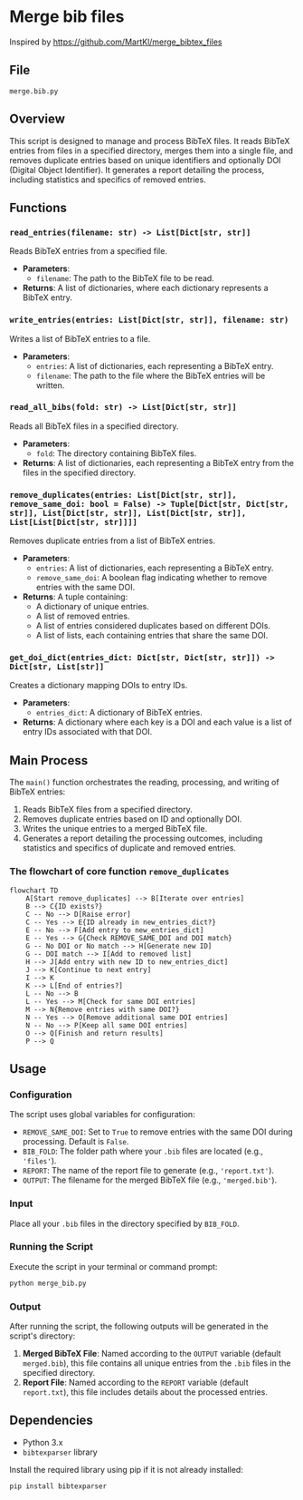 # Merge bib files

Inspired by https://github.com/MartKl/merge_bibtex_files

## File
`merge.bib.py`

## Overview

This script is designed to manage and process BibTeX files. It reads BibTeX entries from files in a specified directory, merges them into a single file, and removes duplicate entries based on unique identifiers and optionally DOI (Digital Object Identifier). It generates a report detailing the process, including statistics and specifics of removed entries.

## Functions

### `read_entries(filename: str) -> List[Dict[str, str]]`

Reads BibTeX entries from a specified file.

- **Parameters**:
  - `filename`: The path to the BibTeX file to be read.
- **Returns**: A list of dictionaries, where each dictionary represents a BibTeX entry.

### `write_entries(entries: List[Dict[str, str]], filename: str)`

Writes a list of BibTeX entries to a file.

- **Parameters**:
  - `entries`: A list of dictionaries, each representing a BibTeX entry.
  - `filename`: The path to the file where the BibTeX entries will be written.

### `read_all_bibs(fold: str) -> List[Dict[str, str]]`

Reads all BibTeX files in a specified directory.

- **Parameters**:
  - `fold`: The directory containing BibTeX files.
- **Returns**: A list of dictionaries, each representing a BibTeX entry from the files in the specified directory.

### `remove_duplicates(entries: List[Dict[str, str]], remove_same_doi: bool = False) -> Tuple[Dict[str, Dict[str, str]], List[Dict[str, str]], List[Dict[str, str]], List[List[Dict[str, str]]]]`

Removes duplicate entries from a list of BibTeX entries.

- **Parameters**:
  - `entries`: A list of dictionaries, each representing a BibTeX entry.
  - `remove_same_doi`: A boolean flag indicating whether to remove entries with the same DOI.
- **Returns**: A tuple containing:
  - A dictionary of unique entries.
  - A list of removed entries.
  - A list of entries considered duplicates based on different DOIs.
  - A list of lists, each containing entries that share the same DOI.

### `get_doi_dict(entries_dict: Dict[str, Dict[str, str]]) -> Dict[str, List[str]]`

Creates a dictionary mapping DOIs to entry IDs.

- **Parameters**:
  - `entries_dict`: A dictionary of BibTeX entries.
- **Returns**: A dictionary where each key is a DOI and each value is a list of entry IDs associated with that DOI.

## Main Process

The `main()` function orchestrates the reading, processing, and writing of BibTeX entries:

1. Reads BibTeX files from a specified directory.
2. Removes duplicate entries based on ID and optionally DOI.
3. Writes the unique entries to a merged BibTeX file.
4. Generates a report detailing the processing outcomes, including statistics and specifics of duplicate and removed entries.

### The flowchart of core function `remove_duplicates`

```mermaid
flowchart TD
    A[Start remove_duplicates] --> B[Iterate over entries]
    B --> C{ID exists?}
    C -- No --> D[Raise error]
    C -- Yes --> E{ID already in new_entries_dict?}
    E -- No --> F[Add entry to new_entries_dict]
    E -- Yes --> G{Check REMOVE_SAME_DOI and DOI match}
    G -- No DOI or No match --> H[Generate new ID]
    G -- DOI match --> I[Add to removed list]
    H --> J[Add entry with new ID to new_entries_dict]
    J --> K[Continue to next entry]
    I --> K
    K --> L[End of entries?]
    L -- No --> B
    L -- Yes --> M[Check for same DOI entries]
    M --> N{Remove entries with same DOI?}
    N -- Yes --> O[Remove additional same DOI entries]
    N -- No --> P[Keep all same DOI entries]
    O --> Q[Finish and return results]
    P --> Q
```


## Usage

### Configuration

The script uses global variables for configuration:

- `REMOVE_SAME_DOI`: Set to `True` to remove entries with the same DOI during processing. Default is `False`.
- `BIB_FOLD`: The folder path where your `.bib` files are located (e.g., `'files'`).
- `REPORT`: The name of the report file to generate (e.g., `'report.txt'`).
- `OUTPUT`: The filename for the merged BibTeX file (e.g., `'merged.bib'`).

### Input

Place all your `.bib` files in the directory specified by `BIB_FOLD`.

### Running the Script

Execute the script in your terminal or command prompt:

```bash
python merge_bib.py
```

### Output

After running the script, the following outputs will be generated in the script's directory:

1. **Merged BibTeX File**: Named according to the `OUTPUT` variable (default `merged.bib`), this file contains all unique entries from the `.bib` files in the specified directory.
2. **Report File**: Named according to the `REPORT` variable (default `report.txt`), this file includes details about the processed entries.


## Dependencies

- Python 3.x
- `bibtexparser` library

Install the required library using pip if it is not already installed:

```bash
pip install bibtexparser
```